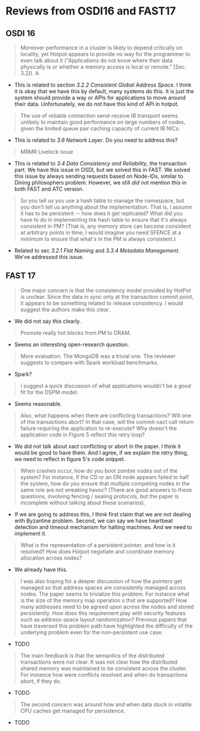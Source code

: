 # Reviews from OSDI16 and FAST17

## OSDI 16
>Moreover performance in a cluster is likely to depend
critically on locality, yet Hotpot appears to provide no way for the
programmer to even talk about it ("Applications do not know where their
data physically is or whether a memory access is local or remote."
[Sec. 3.2]). A

- This is related to section *3.2.2 Consistent Global Address Space*. I think it is
okay that we have this by default, many systems do this. It is just the system
should provide a way or APIs for applications to move around their data.
Unfortunately, we do not have this kind of API in hotpot.

>The use of reliable connection send-receive IB transport seems
unlikely to maintain good performance on large numbers of nodes, given
the limited queue pair caching capacity of current IB NICs.

- This is related to *3.6 Network Layer*. Do you need to address this?

>MRMR Livelock issue

- This is related to *3.4 Data Consistency and Reliability*, the transaction part.
We have this issue in OSDI, but we solved this in FAST. We solved this issue by
always sending requests based on Node-IDs, similar to Dining philosophers problem.
However, we still *did not* mention this in both FAST and ATC version.

>So you tell us you use a hash table to manage the namespace, but you don't
tell us anything about the implementation. That is, I assume it has to be
persistent -- how does it get replicated?  What did you have to do in
implementing the hash table to ensure that it's always consistent in PM?
(That is, any memory store can become consistent at arbitrary points in time;
I would imagine you need SFENCE at a minimum to ensure that what's in the PM
is always consistent.)

- Related to sec *3.2.1 Flat Naming* and *3.3.4 Metadata Management*. We've
addressed this issue.

## FAST 17
>One major concern is that the consistency model provided by HotPot is unclear.
Since the data in sync only at the transaction commit point, it appears to be
something related to release consistency. I would suggest the authors make this
clear.

- We did not say this clearly.

>Promote really hot blocks from PM to DRAM.

- Seems an interesting open-research question.

>More evaluation. The MongoDB was a trivial one. The reviewer suggests to
compare with Spark workload benchmarks.

- Spark?

>I suggest a quick discussion of what applications wouldn't be a good fit for
the DSPM model.

- Seems reasonable.

>Also, what happens when there are conflicting transactions? Will one of the
transactions abort? In that case, will the commit-xact call return failure
requiring the application to re-execute? Why doesn't the application code in Figure 5
reflect this retry loop?

- We did not talk about xact conflicting or abort in the paper. I think it
would be good to have them. And I agree, if we explain the retry thing, we need
to reflect in figure 5's code snippet.


>When crashes occur, how do you boot zombie nodes out of the system? For
instance, if the CD or an ON node appears failed to half the system, how do you ensure
that multiple competing nodes in the same role are not wreaking havoc? (There
are good answers to these questions, involving fencing / sealing protocols, but
the paper is incomplete without talking about these scenarios).

- If we are going to address this, I think first claim that we are not dealing
with Byzantine problem. Second, we can say we have heartbeat detection and
timeout mechanism for halting machines. And we need to implement it.

>What is the representation of a persistent pointer, and how is it resolved?
How does Hotpot negotiate and coordinate memory allocation across nodes?

- We already have this.

>I was also hoping for a deeper discussion of how the pointers get managed so
that address spaces are consistently managed across nodes. The paper seems to
trivialize this problem. For instance what is the size of the memory map operation
s that are supported? How many addresses need to be agreed upon across the nodes
and stored persistently. How does this requirement play with security features
such as address-space layout randomization? Previous papers that have traversed
this problem path have highlighted the difficulty of the underlying problem even
for the non-persistent use case.

- TODO

>The main feedback is that the semantics of the distributed transactions were
not clear. It was not clear how the distributed shared memory was maintained to
be consistent across the cluster. For instance how were conflicts resolved and
when do transactions abort, if they do.

- TODO

>The second concern was around how and when data stuck in volatile CPU caches
get managed for persistence.

- TODO
